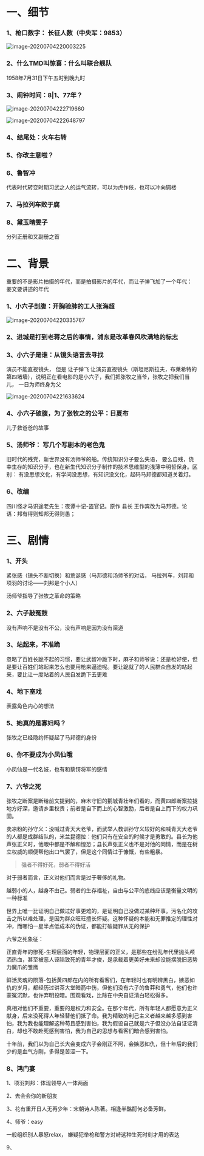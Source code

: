 # 一、细节

### 1、枪口数字： 长征人数（中央军：9853）

![image-20200704220003225](image-20200704220003225.png)

### 2、什么TMD叫惊喜：什么叫联合舰队

1958年7月31日下午五时到晚九时

### 3、闹钟时间：8|1、77年？

![image-20200704222719660](image-20200704222719660.png)

![image-20200704222648797](image-20200704222648797.png)

### 4、结尾处：火车右转

### 5、你改主意啦？

### 6、鲁智冲

代表时代转变时期习武之人的运气流转，可以为虎作伥，也可以冲向碉楼

### 7、马拉列车败于腐

### 8、黛玉晴雯子

分列正册和又副册之首

# 二、背景

重要的不是影片拍摄的年代，而是拍摄影片的年代，而让子弹飞加了一个年代： 姜文要讲述的年代

### 1、小六子剖腹：开胸验肺的工人张海超

![image-20200704220335767](image-20200704220335767.png)

### 2、进城是打到老蒋之后的事情，浦东是改革春风吹满地的标志

### 3、小六子是谁：从镜头语言去寻找

演员不能直视镜头， 但是 让子弹飞 让演员直视镜头（斯坦尼斯拉夫，布莱希特的第四堵墙），说明正在看电影的是小六子，我们把张牧之当爷，张牧之把我们当儿， 一日为师终身为父

![image-20200704221633624](image-20200704221633624.png)

### 4、小六子破腹，为了张牧之的公平：日夏布

儿子救爸爸的故事

### 5、汤师爷： 写几个写剧本的老色鬼

旧时代的残党，新世界没有汤师爷的船。传统知识分子要么失语， 要么自残，侥幸生存的知识分子，也在新生代知识分子制作的技术思维型的浅薄中明哲保身。区别： 有没思想文化，有学问没思想，有知识没文化，起码马邦德都知道关着灯。

### 6、改编

四川怪才马识途老先生：夜谭十记-盗官记。原作 县长 王作宾改为马邦德。论语：邦有得则知邦无得则愚；

# 三、剧情

### 1、开头

紧张感（镜头不断切换）和荒诞感（马邦德和汤师爷的对话， 马拉列车，刘邦和项羽的讨论——刘邦是个小人）

汤师爷指导了张牧之革命的策略

### 2、六子敲冤鼓

没有声响不是没有不公，没有声响是因为没有渠道

### 3、站起来，不准跪

忽略了百姓长跪不起的习惯，要让武智冲跪下时，麻子和师爷说：还是枪好使，但是要让百姓们站起来怎么也要用枪来逼迫呢。要让跪就了的人民群众自发的站起来，要比让一度站着的人民自发跪下去更难

### 4、地下室戏

表露角色内心的想法

### 5、她真的是寡妇吗？

张牧之已经隐约怀疑起了马邦德的身份

### 6、你不要成为小凤仙哦

小凤仙是一代名妓，也有和蔡锷将军的感情

### 7、六爷之死

张牧之断案是断给前文提到的，麻木守旧的鹅城青壮年们看的，而黄四郎断案拉拢地方好深，邀请乡里权贵；前者是自下而上的心智激励，后者是自上而下的权力巩固。

卖凉粉的孙守义：没喊过青天大老爷，而武举人教训孙守义较好的和喊青天大老爷的人都是成群结队的，米兰昆德拉：他们只有在安全的时候才是勇敢的。县长为他声张正义时，他眼中都是不解和惶恐；县长声张正义也不是对他的同情，而是在树立权威的顺便帮他出口气罢了，但是这个同情过于慷慨，有些粗暴。

> 强者不得好死，弱者不得好活

对于弱者而言，正义对他们而言是过于奢侈的礼物。

越弱小的人，越身不由己。弱者的生存福祉，自由与公平的底线应该是衡量文明的一种标准

世界上唯一比证明自己做过好事更难的，是证明自己没做过某种坏事。污名化的攻击之所以难处理，是因为群众旺旺擅长怀疑。这种怀疑的本能和无罪推定的理性对冲，而哪怕一星半点低成本的伪证，都能打破疑罪从无的保护

六爷之死象征：

正直青年的惨死-生理层面的年轻，物理层面的正义，是那些在纷乱年代里抛头颅洒热血，甚至被恶人诬陷致死的青年才俊，是承载着更美好未来却没能摆脱旧恶势力魔爪的雏鹰

鲜活灵魂的陨落-包括黄四郎在内的所有看客们，在年轻时也有明辨黑白，嫉恶如仇的岁月，都经历过讲茶大堂暗箭中伤，但他们没有六子的鲁莽和勇气，他们也许蒙冤沉默，也许弃明投暗。围观看戏，比除在中央自证清白轻松得多。

真相对他们不重要，重要的是权力和安全。在那个年代，所有年轻人都愿意为正义献身，后来没死得人年轻替他们抵了命。我为精致的利己主义者越来越多感到害怕，我为我也能理解这种苟且感到害怕，我为假设自己就是六子但没办法自证证清白，却也不敢赴死感到害怕，我为自己的思想与看客们暗合感到害怕。

十年前，我们以为自己长大会变成六子会刚正不阿，会嫉恶如仇，但十年后的我们少的是血气方刚，多得是苦涩一下。

### 8、鸿门宴

1、项羽刘邦：体现领导人一体两面

2、去会会你的新朋友

3、花有重开日人无再少年：宋朝诗人陈著。相逢半酩酊何必备芳鲜。

4、师爷：easy

一般组织别人暴怒relax， 嫌疑犯举枪和警方对峙这种生死时刻才用的表达

9、